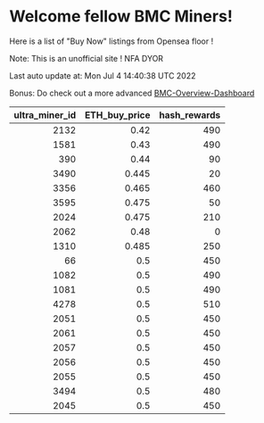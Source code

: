 # Welcome fellow BMC Miners!
Here is a list of "Buy Now" listings from Opensea floor !

Note: This is an unofficial site ! NFA DYOR

Last auto update at: Mon Jul  4 14:40:38 UTC 2022

Bonus: Do check out a more advanced [BMC-Overview-Dashboard](https://dune.com/defifunk/BMC-Overview-Dashboard)


|   ultra_miner_id |   ETH_buy_price |   hash_rewards |
|-----------------:|----------------:|---------------:|
|             2132 |           0.42  |            490 |
|             1581 |           0.43  |            490 |
|              390 |           0.44  |             90 |
|             3490 |           0.445 |             20 |
|             3356 |           0.465 |            460 |
|             3595 |           0.475 |             50 |
|             2024 |           0.475 |            210 |
|             2062 |           0.48  |              0 |
|             1310 |           0.485 |            250 |
|               66 |           0.5   |            450 |
|             1082 |           0.5   |            490 |
|             1081 |           0.5   |            490 |
|             4278 |           0.5   |            510 |
|             2051 |           0.5   |            450 |
|             2061 |           0.5   |            450 |
|             2057 |           0.5   |            450 |
|             2056 |           0.5   |            450 |
|             2055 |           0.5   |            450 |
|             3494 |           0.5   |            480 |
|             2045 |           0.5   |            450 |